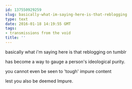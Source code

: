 ```yaml
---
id: 137550929259
slug: basically-what-im-saying-here-is-that-reblogging
type: text
date: 2016-01-18 14:19:55 GMT
tags:
- transmissions from the void
title: ''
---
```


basically what i'm saying here is that reblogging on tumblr

has become a way to gauge a person's ideological purity.

you cannot even be seen to 'tough' impure content

lest you also be deemed Impure.
